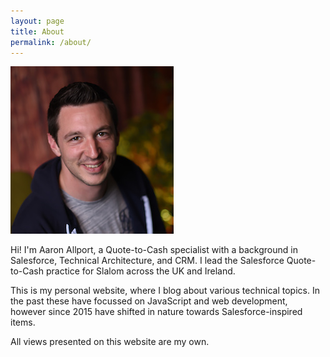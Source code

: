 ```yaml
---
layout: page
title: About
permalink: /about/
---
```


![Aaron Allport](./images/me.jpg)

Hi! I'm Aaron Allport, a Quote-to-Cash specialist with a background in Salesforce, Technical Architecture, and CRM. I lead the Salesforce Quote-to-Cash practice for Slalom across the UK and Ireland.

This is my personal website, where I blog about various technical topics. In the past these have focussed on JavaScript and web development, however since 2015 have shifted in nature towards Salesforce-inspired items.

All views presented on this website are my own.